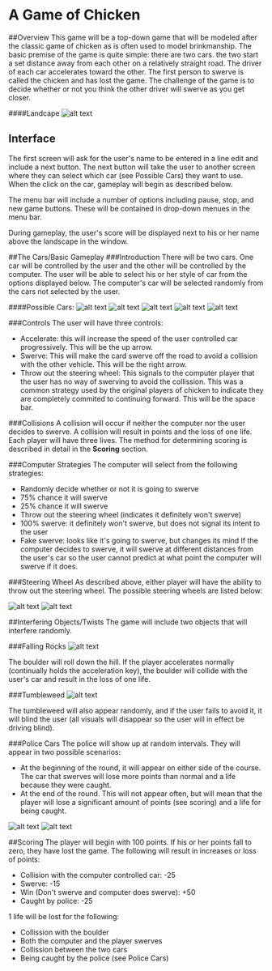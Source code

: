 # A Game of Chicken
##Overview
This game will be a top-down game that will be modeled after the classic game of chicken as is often used to model brinkmanship.
The basic premise of the game is quite simple: there are two cars. the two start a set distance away from each other on a relatively straight road. The driver of each car accelerates toward the other. The first person to swerve is called the chicken and has lost the game.
The challenge of the game is to decide whether or not you think the other driver will swerve as you get closer.

####Landcape
![alt text](Images/Landscape.png "Landscape")

## Interface
The first screen will ask for the user's name to be entered in a line edit and include a next button. The next button will take the user to another screen where they can select which car (see Possible Cars) they want to use. When the click on the car, gameplay will begin as described below.

The menu bar will include a number of options including pause, stop, and new game buttons. These will be contained in drop-down menues in the menu bar.

During gameplay, the user's score will be displayed next to his or her name above the landscape in the window.

##The Cars/Basic Gameplay
###Introduction
There will be two cars. One car will be controlled by the user and the other will be controlled by the computer. The user will be able to select his or her style of car from the options displayed below. The computer's car will be selected randomly from the cars not selected by the user.

####Possible Cars:
![alt text](Images/Car1.png "Car 1")
![alt text](Images/Car2.png "Car 2")
![alt text](Images/Car3.png "Car 3")
![alt text](Images/Car4.png "Car 4")
![alt text](Images/Car5.png "Car 5")

###Controls
The user will have three controls:
* Accelerate: this will increase the speed of the user controlled car progressively. This will be the up arrow.
* Swerve: This will make the card swerve off the road to avoid a collision with the other vehicle. This will be the right arrow.
* Throw out the steering wheel: This signals to the computer player that the user has no way of swerving to avoid the collission. This was a common strategy used by the original players of chicken to indicate they are completely commited to continuing forward. This will be the space bar.

###Collisions
A collision will occur if neither the computer nor the user decides to swerve. A collision will result in points and the loss of one life. Each player will have three lives. The method for determining scoring is described in detail in the **Scoring** section.

###Computer Strategies
The computer will select from the following strategies:
* Randomly decide whether or not it is going to swerve
* 75% chance it will swerve
* 25% chance it will swerve
* Throw out the steering wheel (indicates it definitely won't swerve)
* 100% swerve: it definitely won't swerve, but does not signal its intent to the user
* Fake swerve: looks like it's going to swerve, but changes its mind
If the computer decides to swerve, it will swerve at different distances from the user's car so the user cannot predict at what point the computer will swerve if it does.

###Steering Wheel
As described above, either player will have the ability to throw out the steering wheel. The possible steering wheels are listed below:


![alt text](Images/SW1.png "Steering Wheel 1")
![alt text](Images/SW2.png "Steering Wheel 2")

##Interfering Objects/Twists
The game will include two objects that will interfere randomly.

###Falling Rocks
![alt text](Images/Boulder.png "Boulder")


The boulder will roll down the hill. If the player accelerates normally (continually holds the acceleration key), the boulder will collide with the user's car and result in the loss of one life.

###Tumbleweed
![alt text](Images/TumbleWeed.png "Tumbleweed")


The tumbleweed will also appear randomly, and if the user fails to avoid it, it will blind the user (all visuals will disappear so the user will in effect be driving blind).

###Police Cars
The police will show up at random intervals. They will appear in two possible scenarios:
* At the beginning of the round, it will appear on either side of the course. The car that swerves will lose more points than normal and a life because they were caught.
* At the end of the round. This will not appear often, but will mean that the player will lose a significant amount of points (see scoring) and a life for being caught.


![alt text](Images/Img_PC1.png "Police Car 1")
![alt text](Images/Img_PC2.png "Police Car 2")

##Scoring
The player will begin with 100 points. If his or her points fall to zero, they have lost the game. The following will result in increases or loss of points:
* Collision with the computer controlled car: -25
* Swerve: -15
* Win (Don't swerve and computer does swerve): +50
* Caught by police: -25

1 life will be lost for the following:
* Collission with the boulder
* Both the computer and the player swerves
* Collission between the two cars
* Being caught by the police (see Police Cars)

